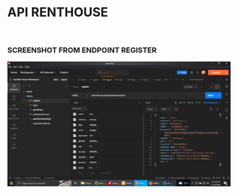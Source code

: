 # API RENTHOUSE
<br>

 ### SCREENSHOT FROM ENDPOINT REGISTER
 
<picture>
  <picture>
  <img alt="shows sreenshot api" src="/postmanResources/screenshotpostman1.png">
</picture>

